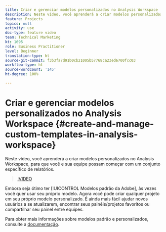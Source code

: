 ```yaml
---
title: Criar e gerenciar modelos personalizados no Analysis Workspace
description: Neste vídeo, você aprenderá a criar modelos personalizados no Analysis Workspace, para que você e sua equipe possam começar com um conjunto específico de relatórios.
feature: Projects
topics: null
activity: use
doc-type: feature video
team: Technical Marketing
kt: 1695
role: Business Practitioner
level: Beginner
translation-type: ht
source-git-commit: f3b3fa7d91b0cb21005b57768ca23ed6700fcc03
workflow-type: ht
source-wordcount: '145'
ht-degree: 100%

---
```



# Criar e gerenciar modelos personalizados no Analysis Workspace {#create-and-manage-custom-templates-in-analysis-workspace}

Neste vídeo, você aprenderá a criar modelos personalizados no Analysis Workspace, para que você e sua equipe possam começar com um conjunto específico de relatórios.

>[!VIDEO](https://video.tv.adobe.com/v/23231/?quality=12)

Embora seja ótimo ter [!UICONTROL Modelos padrão da Adobe], às vezes você quer usar seu próprio modelo. Agora você pode criar qualquer projeto em seu próprio modelo personalizado. É ainda mais fácil ajudar novos usuários a se atualizarem, encontrar seus painéis/projetos favoritos ou compartilhar seu painel entre equipes.

Para obter mais informações sobre modelos padrão e personalizados, consulte a [documentação](https://marketing.adobe.com/resources/help/pt_BR/analytics/analysis-workspace/starter_projects.html).
